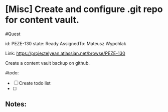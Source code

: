 # [Misc] Create and configure .git repo for content vault.
#Quest

id: PEZE-130
state: Ready
AssignedTo: Mateusz Wypchlak

Link: https://projectelyean.atlassian.net/browse/PEZE-130

Create a content vault backup on github.

#todo:
- [ ] Create todo list
- [ ] 

## Notes:
